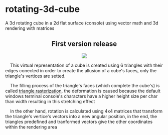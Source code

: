 # rotating-3d-cube
A 3d rotating cube  in a 2d flat surface (console) using vector math and 3d rendering with matrices

<h2 align="center">First version release</h2>
<p align="center">
	<a href="https://lh3.googleusercontent.com/drive-viewer/AKGpihZTrl_0jkSHhoBQkY56HgXMy1ckPpGdYVeRf-PT9SoWsYYOwvbw5obE9Y4C4xa8EQIRDMfDEprPN3sXOErU2AnXR_Dg9EDtqO4=s2560?source=screenshot.guru"> <img src="https://lh3.googleusercontent.com/drive-viewer/AKGpihZTrl_0jkSHhoBQkY56HgXMy1ckPpGdYVeRf-PT9SoWsYYOwvbw5obE9Y4C4xa8EQIRDMfDEprPN3sXOErU2AnXR_Dg9EDtqO4=s2560"
		style="
			max-height: 250px;
			max-width:  250px;
		"
	/>
	</a>
</p>

&nbsp;&nbsp;&nbsp;&nbsp;This virtual representation of a cube is created using 6 triangles with their edges conected in order to create the allusion of a cube's faces, only the triangle's vertices are setted.

&nbsp;&nbsp;&nbsp;&nbsp;The filling process of the triangle's faces (which complete the cube's) is called [triangle rasterization](https://www.scratchapixel.com/lessons/3d-basic-rendering/rasterization-practical-implementation/rasterization-stage.html), the deformation is caused because the default windows terminal console's characters have a higher height size per char than width resulting in this stretching effect 

&nbsp;&nbsp;&nbsp;&nbsp;In the other hand, rotation is calculated using 4x4 matrices that transform the triangle's vertice's vectors into a new angular position, in the end, the triangles predefined and tranformed vectors give the other coordinates within the rendering area